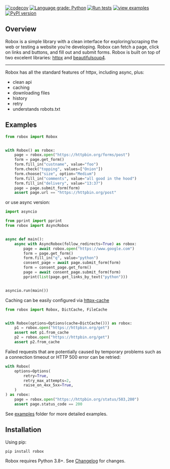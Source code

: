 [![codecov](https://codecov.io/gh/danclaudiupop/robox/branch/main/graph/badge.svg?token=2DR9K7DR0V)](https://codecov.io/gh/danclaudiupop/robox)
[![Language grade: Python](https://img.shields.io/lgtm/grade/python/g/danclaudiupop/robox.svg?logo=lgtm&logoWidth=18)](https://lgtm.com/projects/g/danclaudiupop/robox/context:python)
[![Run tests](https://github.com/danclaudiupop/robox/actions/workflows/ci.yml/badge.svg?branch=main)](https://github.com/danclaudiupop/robox/actions/workflows/ci.yml)
[![view examples](https://img.shields.io/badge/learn%20by-examples-0077b3.svg)](https://github.com/danclaudiupop/robox/tree/main/examples)
[![PyPI version](https://badge.fury.io/py/robox.svg)](https://badge.fury.io/py/robox)

## Overview
Robox is a simple library with a clean interface for exploring/scraping the web or testing a website you’re developing. Robox can fetch a page, click on links and buttons, and fill out and submit forms. Robox is built on top of two excelent libraries: [httpx](https://www.google.com) and [beautifulsoup4](https://www.crummy.com/software/BeautifulSoup/bs4/doc/).

---
Robox has all the standard features of httpx, including async, plus:
- clean api
- caching
- downloading files
- history
- retry
- understands robots.txt


## Examples

```python
from robox import Robox


with Robox() as robox:
    page = robox.open("https://httpbin.org/forms/post")
    form = page.get_form()
    form.fill_in("custname", value="foo")
    form.check("topping", values=["Onion"])
    form.choose("size", option="Medium")
    form.fill_in("comments", value="all good in the hood")
    form.fill_in("delivery", value="13:37")
    page = page.submit_form(form)
    assert page.url == "https://httpbin.org/post"
```

or use async version:

```python
import asyncio

from pprint import pprint
from robox import AsyncRobox


async def main():
    async with AsyncRobox(follow_redirects=True) as robox:
        page = await robox.open("https://www.google.com")
        form = page.get_form()
        form.fill_in("q", value="python")
        consent_page = await page.submit_form(form)
        form = consent_page.get_form()
        page = await consent_page.submit_form(form)
        pprint(list(page.get_links_by_text("python")))


asyncio.run(main())
```

Caching can be easily configured via [httpx-cache](https://obendidi.github.io/httpx-cache/)

```python
from robox import Robox, DictCache, FileCache


with Robox(options=Options(cache=DictCache())) as robox:
    p1 = robox.open("https://httpbin.org/get")
    assert not p1.from_cache
    p2 = robox.open("https://httpbin.org/get")
    assert p2.from_cache
```

Failed requests that are potentially caused by temporary problems such as a connection timeout or HTTP 500 error can be retried:

```python
with Robox(
    options=Options(
        retry=True,
        retry_max_attempts=2,
        raise_on_4xx_5xx=True,
    )
) as robox:
    page = robox.open("https://httpbin.org/status/503,200")
    assert page.status_code == 200
```

See [examples](https://github.com/danclaudiupop/robox/tree/main/examples) folder for more detailed examples.

## Installation

Using pip:

```sh
pip install robox
```

Robox requires Python 3.8+.
See [Changelog](https://github.com/danclaudiupop/robox/blob/main/CHANGELOG.md) for changes.
